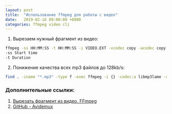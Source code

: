 ```yaml
---
layout: post
title:  "Использование ffmpeg для работы с видео"
date:   2019-02-16 09:00:00 +0800
categories: ffmpeg video cli
---
```


1. Вырезаем нужный фрагмент из видео:
```sh
ffmpeg -ss HH:MM:SS -t HH:MM:SS -i VIDEO.EXT -vcodec copy -acodec copy VIDEO.cut.EXT
-ss Start time
-t Duration
```
2. Понижение качества всех mp3 файлов до 128kb/s:
```sh
find . -iname "*.mp3" -type f -exec ffmpeg -i {} -codec:a libmp3lame -qscale:a 5 {.mp3,.128.mp3} -y \; -exec /bin/rm {} \;
```

### Дополнительные ссылки:
1. [Вырезать фрагмент из видео. FFmpeg](http://www.kompx.com/ru/vyrezat-fragment-iz-video-ffmpeg.htm)
2. [GitHub - Avidemux](https://github.com/mean00/avidemux2)